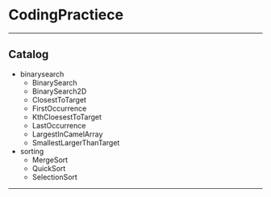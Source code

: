 # CodingPractiece
---
## Catalog
- binarysearch
   - BinarySearch
   - BinarySearch2D
   - ClosestToTarget
   - FirstOccurrence
   - KthCloesestToTarget
   - LastOccurrence
   - LargestInCamelArray
   - SmallestLargerThanTarget
- sorting
   - MergeSort
   - QuickSort
   - SelectionSort
---